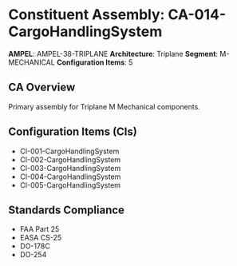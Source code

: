 # Constituent Assembly: CA-014-CargoHandlingSystem

**AMPEL**: AMPEL-38-TRIPLANE
**Architecture**: Triplane
**Segment**: M-MECHANICAL
**Configuration Items**: 5

## CA Overview
Primary assembly for Triplane M Mechanical components.

## Configuration Items (CIs)
- CI-001-CargoHandlingSystem
- CI-002-CargoHandlingSystem
- CI-003-CargoHandlingSystem
- CI-004-CargoHandlingSystem
- CI-005-CargoHandlingSystem

## Standards Compliance
- FAA Part 25
- EASA CS-25
- DO-178C
- DO-254
